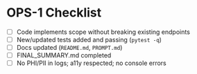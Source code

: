 # OPS-1 Checklist

- [ ] Code implements scope without breaking existing endpoints
- [ ] New/updated tests added and passing (`pytest -q`)
- [ ] Docs updated (`README.md`, `PROMPT.md`)
- [ ] FINAL_SUMMARY.md completed
- [ ] No PHI/PII in logs; a11y respected; no console errors
